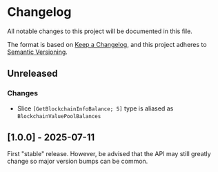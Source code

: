 # Changelog

All notable changes to this project will be documented in this file.

The format is based on [Keep a Changelog](https://keepachangelog.com/en/1.0.0/),
and this project adheres to [Semantic Versioning](https://semver.org/spec/v2.0.0.html).

## Unreleased

### Changes 

- Slice `[GetBlockchainInfoBalance; 5]` type is aliased as `BlockchainValuePoolBalances`
## [1.0.0] - 2025-07-11

First "stable" release. However, be advised that the API may still greatly
change so major version bumps can be common.
